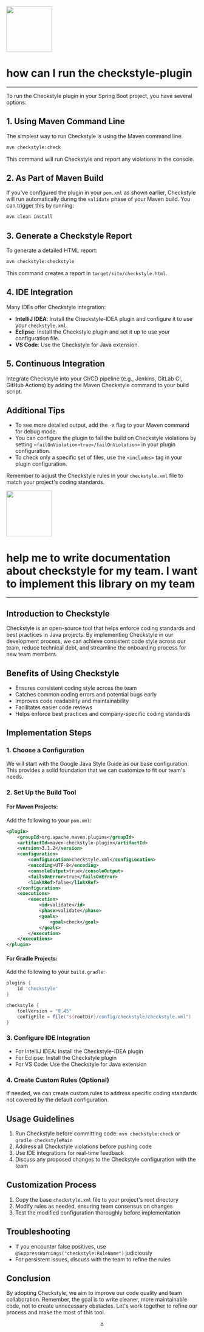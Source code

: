 <img src="https://r2cdn.perplexity.ai/pplx-full-logo-primary-dark%402x.png" class="logo" width="120"/>

# how can I run the checkstyle-plugin

---
To run the Checkstyle plugin in your Spring Boot project, you have several options:

## 1. Using Maven Command Line

The simplest way to run Checkstyle is using the Maven command line:

```bash
mvn checkstyle:check
```

This command will run Checkstyle and report any violations in the console.

## 2. As Part of Maven Build

If you've configured the plugin in your `pom.xml` as shown earlier, Checkstyle will run automatically during the `validate` phase of your Maven build. You can trigger this by running:

```bash
mvn clean install
```


## 3. Generate a Checkstyle Report

To generate a detailed HTML report:

```bash
mvn checkstyle:checkstyle
```

This command creates a report in `target/site/checkstyle.html`.

## 4. IDE Integration

Many IDEs offer Checkstyle integration:

- **IntelliJ IDEA**: Install the Checkstyle-IDEA plugin and configure it to use your `checkstyle.xml`.
- **Eclipse**: Install the Checkstyle plugin and set it up to use your configuration file.
- **VS Code**: Use the Checkstyle for Java extension.


## 5. Continuous Integration

Integrate Checkstyle into your CI/CD pipeline (e.g., Jenkins, GitLab CI, GitHub Actions) by adding the Maven Checkstyle command to your build script.

## Additional Tips

- To see more detailed output, add the `-X` flag to your Maven command for debug mode.
- You can configure the plugin to fail the build on Checkstyle violations by setting `<failOnViolation>true</failOnViolation>` in your plugin configuration.
- To check only a specific set of files, use the `<includes>` tag in your plugin configuration.

Remember to adjust the Checkstyle rules in your `checkstyle.xml` file to match your project's coding standards.


<img src="https://r2cdn.perplexity.ai/pplx-full-logo-primary-dark%402x.png" class="logo" width="120"/>

# help me to write documentation about checkstyle for my team. I want to implement this library on my team

---

## Introduction to Checkstyle

Checkstyle is an open-source tool that helps enforce coding standards and best practices in Java projects. By implementing Checkstyle in our development process, we can achieve consistent code style across our team, reduce technical debt, and streamline the onboarding process for new team members.

## Benefits of Using Checkstyle

- Ensures consistent coding style across the team
- Catches common coding errors and potential bugs early
- Improves code readability and maintainability
- Facilitates easier code reviews
- Helps enforce best practices and company-specific coding standards


## Implementation Steps

### 1. Choose a Configuration

We will start with the Google Java Style Guide as our base configuration. This provides a solid foundation that we can customize to fit our team's needs.

### 2. Set Up the Build Tool

#### For Maven Projects:

Add the following to your `pom.xml`:

```xml
<plugin>
    <groupId>org.apache.maven.plugins</groupId>
    <artifactId>maven-checkstyle-plugin</artifactId>
    <version>3.1.2</version>
    <configuration>
        <configLocation>checkstyle.xml</configLocation>
        <encoding>UTF-8</encoding>
        <consoleOutput>true</consoleOutput>
        <failsOnError>true</failsOnError>
        <linkXRef>false</linkXRef>
    </configuration>
    <executions>
        <execution>
            <id>validate</id>
            <phase>validate</phase>
            <goals>
                <goal>check</goal>
            </goals>
        </execution>
    </executions>
</plugin>
```


#### For Gradle Projects:

Add the following to your `build.gradle`:

```groovy
plugins {
    id 'checkstyle'
}

checkstyle {
    toolVersion = "8.45"
    configFile = file("${rootDir}/config/checkstyle/checkstyle.xml")
}
```


### 3. Configure IDE Integration

- For IntelliJ IDEA: Install the Checkstyle-IDEA plugin
- For Eclipse: Install the Checkstyle plugin
- For VS Code: Use the Checkstyle for Java extension


### 4. Create Custom Rules (Optional)

If needed, we can create custom rules to address specific coding standards not covered by the default configuration.

## Usage Guidelines

1. Run Checkstyle before committing code: `mvn checkstyle:check` or `gradle checkstyleMain`
2. Address all Checkstyle violations before pushing code
3. Use IDE integrations for real-time feedback
4. Discuss any proposed changes to the Checkstyle configuration with the team

## Customization Process

1. Copy the base `checkstyle.xml` file to your project's root directory
2. Modify rules as needed, ensuring team consensus on changes
3. Test the modified configuration thoroughly before implementation

## Troubleshooting

- If you encounter false positives, use `@SuppressWarnings("checkstyle:RuleName")` judiciously
- For persistent issues, discuss with the team to refine the rules


## Conclusion

By adopting Checkstyle, we aim to improve our code quality and team collaboration. Remember, the goal is to write cleaner, more maintainable code, not to create unnecessary obstacles. Let's work together to refine our process and make the most of this tool.

<div style="text-align: center">⁂</div>

[^1]: https://stackoverflow.com/questions/14462987/generate-coding-guidelines-from-checkstyle

[^2]: https://checkstyle.sourceforge.io/config.html

[^3]: https://www.vogella.com/tutorials/Checkstyle/article.html

[^4]: https://www.linkedin.com/pulse/customize-checkstyle-rules-your-development-process-artem-sokovets-kxuyf

[^5]: https://maven.apache.org/plugins/maven-checkstyle-plugin/examples/custom-checker-config.html

[^6]: https://www.reddit.com/r/java/comments/5l28v6/forcing_coding_standards_in_a_team/

[^7]: https://checkstyle.sourceforge.io/checks.html

[^8]: https://checkstyle.sourceforge.io/writingchecks.html

[^9]: https://infosys.ars.usda.gov/svn/code/weps1/trunk/weps.gui/fitness/lib/checkstyle/docs/config.html

[^10]: https://checkstyle.sourceforge.io

[^11]: https://github.com/binkley/modern-java-practices/blob/master/config/checkstyle/checkstyle.xml

[^12]: https://checkstyle.org/config_system_properties.html

[^13]: https://checkstyle.sourceforge.io/version/4.4/writingchecks.html

[^14]: https://stackoverflow.com/questions/55459721/where-do-i-put-module-elements-in-checkstyle-config-file

[^15]: https://stackoverflow.com/questions/25356795/what-are-the-guidelines-for-implementing-java-checkstyle-checks

[^16]: https://discuss.gradle.org/t/checkstyle-how-to-use-an-official-style-configuration/6952

[^17]: https://www.reddit.com/r/java/comments/18rz8fe/my_personal_code_style_guide_and/

[^18]: https://www.baeldung.com/checkstyle-java

[^19]: https://stackoverflow.com/questions/36532303/checkstyle-xml-implementation-using-maven

[^20]: https://stackoverflow.com/questions/6590429/java-checkstyle-usage

[^21]: https://github.com/checkstyle/checkstyle

[^22]: https://github.com/artsok/custom-checkstyle-rules

[^23]: https://www.reddit.com/r/java/comments/19c2yy1/checkstyle_is_the_worst_tool_ever_would_you_agree/

[^24]: https://maven.apache.org/plugins/maven-checkstyle-plugin/usage.html

[^25]: https://community.sonarsource.com/t/how-to-make-sonarcloud-to-show-custom-java-checkstyle-rule/75083

[^26]: https://www.manusobles.com/posts/setup-checkstyle-java

[^27]: https://learn.microsoft.com/en-us/microsoftteams/vdi-2

[^28]: https://stackoverflow.com/questions/32568049/how-to-use-checkstylecheck-in-a-multi-module-project

[^29]: https://maven.apache.org/plugins/maven-checkstyle-plugin/

[^30]: https://github.com/checkstyle/checkstyle/issues/7084

[^31]: https://maven.apache.org/plugins/maven-checkstyle-plugin/plugin-info.html

[^32]: https://gpttutorpro.com/java-best-practices-code-style-documentation-and-design-patterns-2/

[^33]: https://checkstyle.sourceforge.io/version/4.4/config.html

[^34]: https://scrutinizer-ci.com/docs/tools/java/checkstyle/

[^35]: https://github.com/checkstyle/checkstyle/wiki/Checkstyle-GSoC-2024-Project-Ideas

[^36]: https://www.youtube.com/watch?v=mvI9d8rH4IY

[^37]: https://discuss.gradle.org/t/how-can-i-create-my-own-checkstyle-plugin-that-preconfigures-the-settings/6979


